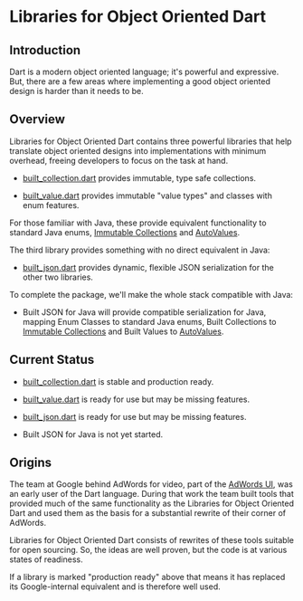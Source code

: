 # Libraries for Object Oriented Dart

## Introduction

Dart is a modern object oriented language; it's powerful and expressive. But,
there are a few areas where implementing a good object oriented design is harder
than it needs to be.


## Overview

Libraries for Object Oriented Dart contains three powerful libraries that help
translate object oriented designs into implementations with minimum overhead,
freeing developers to focus on the task at hand.
 
* [built_collection.dart](https://github.com/google/built_collection.dart#built-collections-for-dart)
  provides immutable, type safe collections.
  
* [built_value.dart](https://github.com/google/built_value.dart#built-values-for-dart)
  provides immutable "value types" and classes with enum features.

For those familiar with Java, these provide equivalent functionality to
standard Java enums,
[Immutable Collections](https://github.com/google/guava/wiki/ImmutableCollectionsExplained)
and
[AutoValues](https://github.com/google/auto/tree/master/value#autovalue).

The third library provides something with no direct equivalent in Java:
  
* [built_json.dart](https://github.com/google/built_json.dart#built-json-for-dart)
  provides dynamic, flexible JSON serialization for the other two libraries.

To complete the package, we'll make the whole stack compatible with Java:

* Built JSON for Java will provide compatible serialization for Java,
  mapping Enum Classes to standard Java enums, Built Collections to
  [Immutable Collections](https://github.com/google/guava/wiki/ImmutableCollectionsExplained)
  and Built Values to [AutoValues](https://github.com/google/auto/tree/master/value#autovalue).


  
## Current Status
 
* [built_collection.dart](https://github.com/google/built_collection.dart#built-collections-for-dart)
  is stable and production ready.
  
* [built_value.dart](https://github.com/google/built_value.dart#built-values-for-dart)
  is ready for use but may be missing features.
  
* [built_json.dart](https://github.com/google/built_json.dart#built-json-for-dart)
  is ready for use but may be missing features.
  
* Built JSON for Java is not yet started.


## Origins

The team at Google behind AdWords for video, part of the
[AdWords UI](adwords.google.com), was an early user of the Dart language.
During that work the team built tools that provided much of the same
functionality as the Libraries for Object Oriented Dart and used them as the
basis for a substantial rewrite of their corner of AdWords.

Libraries for Object Oriented Dart consists of rewrites of these tools suitable
for open sourcing. So, the ideas are well proven, but the code is at various
states of readiness.

If a library is marked "production ready" above that means it has replaced its
Google-internal equivalent and is therefore well used.
